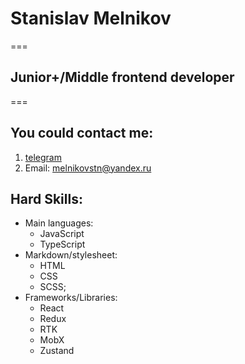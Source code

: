 # Stanislav Melnikov

===

## Junior+/Middle frontend developer

===

## You could contact me:

1. [telegram](https://t.me/pay2w8)
2. Email: melnikovstn@yandex.ru

## Hard Skills:

- Main languages:
  - JavaScript
  - TypeScript
- Markdown/stylesheet:
  - HTML
  - CSS
  - SCSS;
- Frameworks/Libraries:
  - React
  - Redux
  - RTK
  - MobX
  - Zustand
